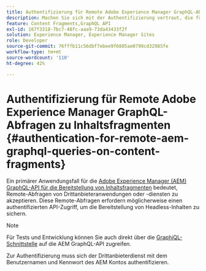 ```yaml
---
title: Authentifizierung für Remote Adobe Experience Manager GraphQL-Abfragen zu Inhaltsfragmenten
description: Machen Sie sich mit der Authentifizierung vertraut, die für Adobe Experience Manager-GraphQL-Remote-Abfragen erforderlich ist, um die Bereitstellung von Headless-Inhalten zu sichern.
feature: Content Fragments,GraphQL API
exl-id: 167f3318-7bc7-48fc-aaa9-73da43433f2f
solution: Experience Manager, Experience Manager Sites
role: Developer
source-git-commit: 76fffb11c56dbf7ebee9f6805ae0799cd32985fe
workflow-type: tm+mt
source-wordcount: '110'
ht-degree: 42%

---
```


# Authentifizierung für Remote Adobe Experience Manager GraphQL-Abfragen zu Inhaltsfragmenten {#authentication-for-remote-aem-graphql-queries-on-content-fragments}

Ein primärer Anwendungsfall für die [Adobe Experience Manager (AEM) GraphQL-API für die Bereitstellung von Inhaltsfragmenten](/help/sites-developing/headless/graphql-api/graphql-api-content-fragments.md) bedeutet, Remote-Abfragen von Drittanbieteranwendungen oder -diensten zu akzeptieren. Diese Remote-Abfragen erfordern möglicherweise einen authentifizierten API-Zugriff, um die Bereitstellung von Headless-Inhalten zu sichern.

>[!NOTE]
>
>Für Tests und Entwicklung können Sie auch direkt über die [GraphiQL-Schnittstelle](/help/sites-developing/headless/graphql-api/graphql-api-content-fragments.md#graphiql-interface) auf die AEM GraphQL-API zugreifen.

Zur Authentifizierung muss sich der Drittanbieterdienst mit dem Benutzernamen und Kennwort des AEM Kontos authentifizieren.

<!-- 6.5.10.0 - does this content/page need to be migrated? -->

<!--
For authentication the third party service needs to [retrieve an Access Token](#retrieving-access-token), that can then be [used in the GraphQL Request](#use-access-token-in-graphql-request).

## Retrieving an Access Token {#retrieving-access-token}

See [Generating Access Tokens for Server Side APIs](/help/sites-developing/generating-access-tokens-for-server-side-apis.md) for full details.

## Using the Access Token in a GraphQL Request {#use-access-token-in-graphql-request}

For a third party service to connect with an AEM instance it needs to have an *Access Token*. The service must then add this token to the `Authorization` header on the POST request. 

For example, a GraphQL Authorization Header:

```xml
Authorization: Bearer <access_token>
```

## Permission Requirements {#permission-requirements}

All requests made using the access token will actually be made *by the user account that generated the token*. 

This means that you need to check that the account has the permissions required to run GraphQL queries. 

You can check this by using GraphiQL on the local instance.
-->
